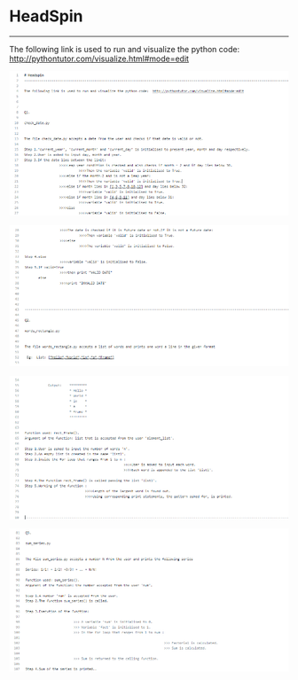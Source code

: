 # HeadSpin
----------------------------------------------------------------------------------------------------------------------------------------

The following link is used to run and visualize the python code:  http://pythontutor.com/visualize.html#mode=edit




    
   
    
    
   
![alt text](https://github.com/sherinshoni/Headspin/blob/master/image1.png)

![alt text](https://github.com/sherinshoni/Headspin/blob/master/image2.png)

![alt text](https://github.com/sherinshoni/Headspin/blob/master/image3.png)

![alt text](https://github.com/sherinshoni/Headspin/blob/master/image4.png)





